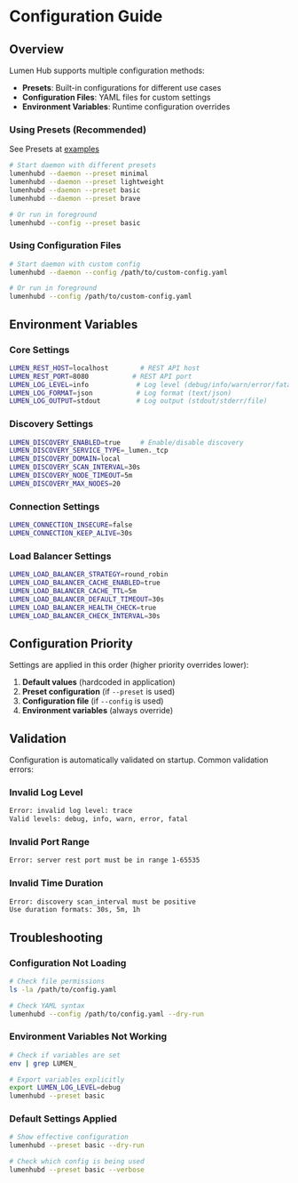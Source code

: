 # Configuration Guide

## Overview

Lumen Hub supports multiple configuration methods:
- **Presets**: Built-in configurations for different use cases
- **Configuration Files**: YAML files for custom settings
- **Environment Variables**: Runtime configuration overrides

### Using Presets (Recommended)

See Presets at [examples](../examples/configs)

```bash
# Start daemon with different presets
lumenhubd --daemon --preset minimal
lumenhubd --daemon --preset lightweight
lumenhubd --daemon --preset basic
lumenhubd --daemon --preset brave

# Or run in foreground
lumenhubd --config --preset basic
```


### Using Configuration Files

```bash
# Start daemon with custom config
lumenhubd --daemon --config /path/to/custom-config.yaml

# Or run in foreground
lumenhubd --config /path/to/custom-config.yaml
```

## Environment Variables

### Core Settings
```bash
LUMEN_REST_HOST=localhost        # REST API host
LUMEN_REST_PORT=8080           # REST API port
LUMEN_LOG_LEVEL=info            # Log level (debug/info/warn/error/fatal)
LUMEN_LOG_FORMAT=json           # Log format (text/json)
LUMEN_LOG_OUTPUT=stdout         # Log output (stdout/stderr/file)
```

### Discovery Settings
```bash
LUMEN_DISCOVERY_ENABLED=true     # Enable/disable discovery
LUMEN_DISCOVERY_SERVICE_TYPE=_lumen._tcp
LUMEN_DISCOVERY_DOMAIN=local
LUMEN_DISCOVERY_SCAN_INTERVAL=30s
LUMEN_DISCOVERY_NODE_TIMEOUT=5m
LUMEN_DISCOVERY_MAX_NODES=20
```

### Connection Settings
```bash
LUMEN_CONNECTION_INSECURE=false
LUMEN_CONNECTION_KEEP_ALIVE=30s
```

### Load Balancer Settings
```bash
LUMEN_LOAD_BALANCER_STRATEGY=round_robin
LUMEN_LOAD_BALANCER_CACHE_ENABLED=true
LUMEN_LOAD_BALANCER_CACHE_TTL=5m
LUMEN_LOAD_BALANCER_DEFAULT_TIMEOUT=30s
LUMEN_LOAD_BALANCER_HEALTH_CHECK=true
LUMEN_LOAD_BALANCER_CHECK_INTERVAL=30s
```

## Configuration Priority

Settings are applied in this order (higher priority overrides lower):

1. **Default values** (hardcoded in application)
2. **Preset configuration** (if `--preset` is used)
3. **Configuration file** (if `--config` is used)
4. **Environment variables** (always override)

## Validation

Configuration is automatically validated on startup. Common validation errors:

### Invalid Log Level
```bash
Error: invalid log level: trace
Valid levels: debug, info, warn, error, fatal
```

### Invalid Port Range
```bash
Error: server rest port must be in range 1-65535
```

### Invalid Time Duration
```bash
Error: discovery scan_interval must be positive
Use duration formats: 30s, 5m, 1h
```

## Troubleshooting

### Configuration Not Loading
```bash
# Check file permissions
ls -la /path/to/config.yaml

# Check YAML syntax
lumenhubd --config /path/to/config.yaml --dry-run
```

### Environment Variables Not Working
```bash
# Check if variables are set
env | grep LUMEN_

# Export variables explicitly
export LUMEN_LOG_LEVEL=debug
lumenhubd --preset basic
```

### Default Settings Applied
```bash
# Show effective configuration
lumenhubd --preset basic --dry-run

# Check which config is being used
lumenhubd --preset basic --verbose
```

